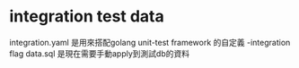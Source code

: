 # integration test data

integration.yaml 是用來搭配golang unit-test framework 的自定義 -integration flag
data.sql 是現在需要手動apply到測試db的資料
